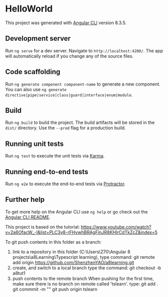 # HelloWorld

This project was generated with [Angular CLI](https://github.com/angular/angular-cli) version 8.3.5.

## Development server

Run `ng serve` for a dev server. Navigate to `http://localhost:4200/`. The app will automatically reload if you change any of the source files.

## Code scaffolding

Run `ng generate component component-name` to generate a new component. You can also use `ng generate directive|pipe|service|class|guard|interface|enum|module`.

## Build

Run `ng build` to build the project. The build artifacts will be stored in the `dist/` directory. Use the `--prod` flag for a production build.

## Running unit tests

Run `ng test` to execute the unit tests via [Karma](https://karma-runner.github.io).

## Running end-to-end tests

Run `ng e2e` to execute the end-to-end tests via [Protractor](http://www.protractortest.org/).

## Further help

To get more help on the Angular CLI use `ng help` or go check out the [Angular CLI README](https://github.com/angular/angular-cli/blob/master/README.md).


This project is based on the tutorial:
https://www.youtube.com/watch?v=2a6OfacW_-I&list=PLC3y8-rFHvwhBRAgFinJR8KHIrCdTkZcZ&index=5

To git push contents in this folder as a branch:

1. link to a repository
in this folder (C:\Users\Z70\Angular 8 projects\a8Learning\Typescript learning), type command:
git remote add origin https://github.com/ShenzhenYAO/a8learning.git
2. create, and switch to a local branch
type the command:
git checkout -b a8tut1
3. push contents to the remote branch
When pushing for the first time, make sure there is no branch on remote called 'tslearn'. 
type:
git add .
git commmit -m "<version>"
git push origin tslearn